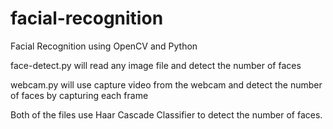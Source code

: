 # facial-recognition
Facial Recognition using OpenCV and Python

face-detect.py will read any image file and detect the number of faces

webcam.py will use capture video from the webcam and detect the number of faces by capturing each frame

Both of the files use Haar Cascade Classifier to detect the number of faces.
